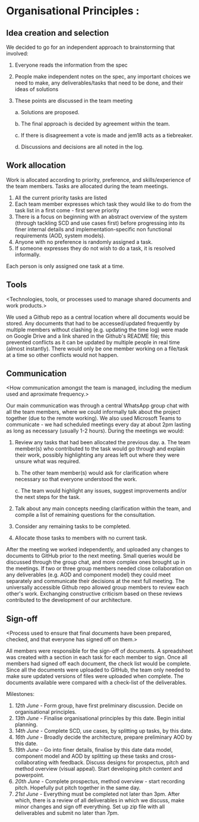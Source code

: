 Organisational Principles : <HSBC>
===============================================

Idea creation and selection
---------------------------

<Methods used for idea-creation and selection.>

We decided to go for an independent approach to brainstorming that involved:
  1. Everyone reads the information from the spec
  2. People make independent notes on the spec, any important choices we need to make, any deliverables/tasks that need to be done, and their ideas of solutions
  3. These points are discussed in the team meeting

      a. Solutions are proposed.

      b. The final approach is decided by agreement within the team.

      c. If there is disagreement a vote is made and jem18 acts as a tiebreaker.

      d. Discussions and decisions are all noted in the log.

Work allocation
---------------

<Approach used to allocate work to each team member.>

Work is allocated according to priority, preference, and skills/experience of the team members. Tasks are allocated during the team meetings.
  1. All the current priority tasks are listed
  2. Each team member expresses which task they would like to do from the task list in a first come - first serve priority
  3. There is a focus on beginning with an abstract overview of the system (through tackling SCD and use cases first) before progressing into its finer internal details and implementation-specific non functional requirements (AOD, system models).
  4. Anyone with no preference is randomly assigned a task.
  5. If someone expresses they do not wish to do a task, it is resolved informally.

Each person is only assigned one task at a time.

Tools
-----

<Technologies, tools, or processes used to manage shared documents and work products.>

We used a Github repo as a central location where all documents would be stored. Any documents that had to be accessed/updated frequently by multiple members without clashing (e.g. updating the time log) were made on Google Drive and a link shared in the Github's README file; this prevented conflicts as it can be updated by multiple people in real time (almost instantly). There would only be one member working on a file/task at a time so other conflicts would not happen.

Communication
-------------

<How communication amongst the team is managed, including the medium used and aproximate frequency.>

Our main communication was through a central WhatsApp group chat with all the team members, where we could informally talk about the project together (due to the remote working). We also used Microsoft Teams to communicate - we had scheduled meetings every day at about 2pm lasting as long as necessary (usually 1-2 hours). During the meetings we would:

  1. Review any tasks that had been allocated the previous day.
      a. The team member(s) who contributed to the task would go through and explain their work, possibly highlighting any areas left out where they were unsure what was required.

      b. The other team member(s) would ask for clarification where necessary so that everyone understood the work.

      c. The team would highlight any issues, suggest improvements and/or the next steps for the task.

  2. Talk about any main concepts needing clarification within the team, and compile a list of remaining questions for the consultation.

  3. Consider any remaining tasks to be completed.

  4. Allocate those tasks to members with no current task.

After the meeting we worked independently, and uploaded any changes to documents to GitHub prior to the next meeting. Small queries would be discussed through the group chat, and more complex ones brought up in the meetings. If two or three group members needed close collaboration on any deliverables (e.g. AOD and component model) they could meet separately and communicate their decisions at the next full meeting. The universally accessible Github repo allowed group members to review each other's work. Exchanging constructive criticism based on these reviews contributed to the development of our architecture.

Sign-off
--------

<Process used to ensure that final documents have been prepared, checked, and that everyone has signed off on them.>

All members were responsible for the sign-off of documents. A spreadsheet was created with a section in each task for each member to sign. Once all members had signed off each document, the check list would be complete. Since all the documents were uploaded to GitHub, the team only needed to make sure updated versions of files were uploaded when complete. The documents available were compared with a check-list of the deliverables.

Milestones:
  1. *12th June* - Form group, have first preliminary discussion. Decide on organisational principles.
  2. *13th June* - Finalise organisational principles by this date. Begin initial planning.
  3. *14th June* - Complete SCD, use cases, by splitting up tasks, by this date.
  4. *16th June* - Broadly decide the architecture, prepare preliminary AOD by this date.
  5. *19th June* - Go into finer details, finalise by this date data model, component model and AOD by splitting up these tasks and cross-collaborating with feedback. Discuss designs for prospectus, pitch and method overview (visual appeal). Start developing pitch content and powerpoint.
  6. *20th June* - Complete prospectus, method overview - start recording pitch. Hopefully put pitch together in the same day.
  7. *21st June* - Everything must be completed not later than 3pm. After which, there is a review of all deliverables in which we discuss, make minor changes and sign off everything. Set up zip file with all deliverables and submit no later than 7pm.
